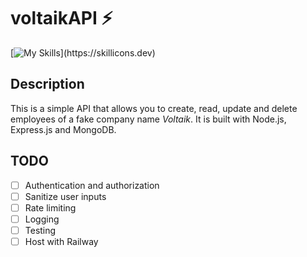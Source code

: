 # voltaikAPI ⚡️

[![My Skills](https://skillicons.dev/icons?i=express,mongo,)](https://skillicons.dev)

## Description

This is a simple API that allows you to create, read, update and delete employees of a fake company name _Voltaik_. It is built with Node.js, Express.js and MongoDB.

## TODO

- [ ] Authentication and authorization
- [ ] Sanitize user inputs
- [ ] Rate limiting
- [ ] Logging
- [ ] Testing
- [ ] Host with Railway
